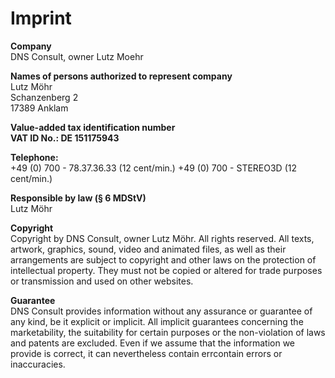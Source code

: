 # Imprint

**Company**  
DNS Consult, owner Lutz Moehr

**Names of persons authorized to represent company**  
Lutz Möhr  
Schanzenberg 2  
17389 Anklam  

**Value-added tax identification number**  
**VAT ID No.: DE 151175943**  

**Telephone:**  
+49 (0) 700 - 78.37.36.33     (12 cent/min.)
+49 (0) 700 - STEREO3D       (12 cent/min.)

**Responsible by law (§ 6 MDStV)**  
Lutz Möhr 

**Copyright**  
Copyright by DNS Consult, owner Lutz Möhr. All rights reserved.
All texts, artwork, graphics, sound, video and animated files, as well as their arrangements are subject to copyright and other laws on the protection of intellectual property. They must not be copied or altered for trade purposes or transmission and used on other websites.

**Guarantee**  
DNS Consult provides information without any assurance or guarantee of any kind, be it explicit or implicit. All implicit guarantees concerning the marketability, the suitability for certain purposes or the non-violation of laws and patents are excluded. Even if we assume that the information we provide is correct, it can nevertheless contain errcontain errors or inaccuracies.